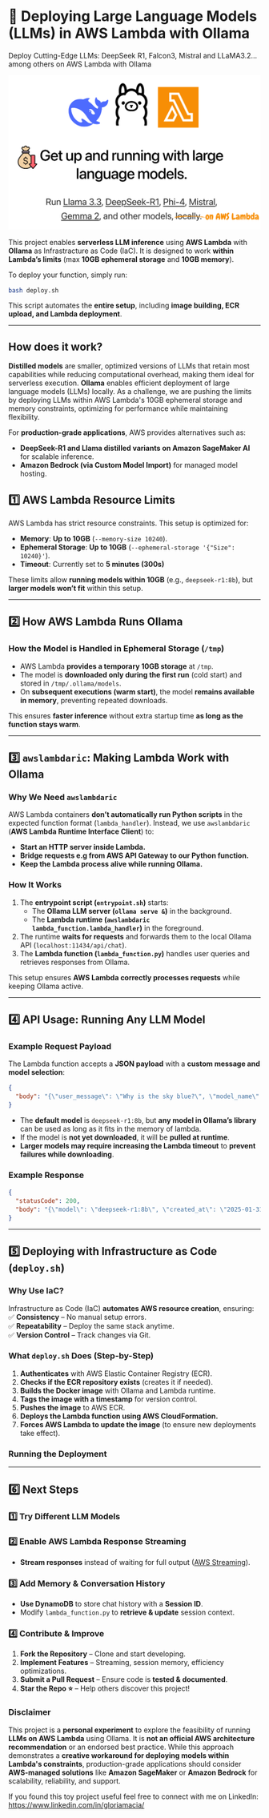 # **🚀 Deploying Large Language Models (LLMs) in AWS Lambda with Ollama**

Deploy Cutting-Edge LLMs: DeepSeek R1, Falcon3, Mistral and LLaMA3.2... among others on AWS Lambda with Ollama

![alt text](./image.png)

This project enables **serverless LLM inference** using **AWS Lambda** with **Ollama** as Infrastracture as Code (IaC). It is designed to work **within Lambda’s limits** (max **10GB ephemeral storage** and **10GB memory**).

To deploy your function, simply run:

```bash
bash deploy.sh
```

This script automates the **entire setup**, including **image building, ECR upload, and Lambda deployment**.

---

## How does it work? 

**Distilled models** are smaller, optimized versions of LLMs that retain most capabilities while reducing computational overhead, making them ideal for serverless execution. **Ollama** enables efficient deployment of large language models (LLMs) locally. As a challenge, we are pushing the limits by deploying LLMs within AWS Lambda's 10GB ephemeral storage and memory constraints, optimizing for performance while maintaining flexibility.

For **production-grade applications**, AWS provides alternatives such as:  
- **DeepSeek-R1 and Llama distilled variants on Amazon SageMaker AI** for scalable inference.  
- **Amazon Bedrock (via Custom Model Import)** for managed model hosting.

## **1️⃣ AWS Lambda Resource Limits**

AWS Lambda has strict resource constraints. This setup is optimized for:

- **Memory**: **Up to 10GB** (`--memory-size 10240`).
- **Ephemeral Storage**: **Up to 10GB** (`--ephemeral-storage '{"Size": 10240}'`).
- **Timeout**: Currently set to **5 minutes (300s)**

These limits allow **running models within 10GB** (e.g., `deepseek-r1:8b`), but **larger models won’t fit** within this setup.

---

## **2️⃣ How AWS Lambda Runs Ollama**

### **How the Model is Handled in Ephemeral Storage (`/tmp`)**

- AWS Lambda **provides a temporary 10GB storage** at `/tmp`.
- The model is **downloaded only during the first run** (cold start) and stored in `/tmp/.ollama/models`.
- On **subsequent executions (warm start)**, the model **remains available in memory**, preventing repeated downloads.

This ensures **faster inference** without extra startup time **as long as the function stays warm**.

---

## **3️⃣ `awslambdaric`: Making Lambda Work with Ollama**

### **Why We Need `awslambdaric`**

AWS Lambda containers **don’t automatically run Python scripts** in the expected function format (`lambda_handler`). Instead, we use `awslambdaric` (**AWS Lambda Runtime Interface Client**) to:

- **Start an HTTP server inside Lambda.**
- **Bridge requests e.g from AWS API Gateway to our Python function.**
- **Keep the Lambda process alive while running Ollama.**

### **How It Works**

1. The **entrypoint script (`entrypoint.sh`)** starts:
   - The **Ollama LLM server (`ollama serve &`)** in the background.
   - The **Lambda runtime (`awslambdaric lambda_function.lambda_handler`)** in the foreground.
2. The runtime **waits for requests** and forwards them to the local Ollama API (`localhost:11434/api/chat`).
3. The **Lambda function (`lambda_function.py`)** handles user queries and retrieves responses from Ollama.

This setup ensures **AWS Lambda correctly processes requests** while keeping Ollama active.

---

## **4️⃣ API Usage: Running Any LLM Model**

### **Example Request Payload**

The Lambda function accepts a **JSON payload** with a **custom message and model selection**:

```json
{
  "body": "{\"user_message\": \"Why is the sky blue?\", \"model_name\": \"deepseek-r1:8b\"}"
}
```

- The **default model** is `deepseek-r1:8b`, but **any model in Ollama’s library** can be used as long as it fits in the memory of lambda.
- If the model is **not yet downloaded**, it will be **pulled at runtime**.
- **Larger models may require increasing the Lambda timeout** to **prevent failures while downloading**.

### **Example Response**

```json
{
  "statusCode": 200,
  "body": "{\"model\": \"deepseek-r1:8b\", \"created_at\": \"2025-01-31T13:26:15.151417238Z\", \"message\": {\"role\": \"assistant\", \"content\": \"<think>\\nOkay, so I'm trying to figure out why the sky is blue. I remember learning about this in school a while ago, but I don't recall all the details. Let me think through it step by step.\\n\\nFirst, I know that when you look up on a clear day, the sky appears blue. But why? I mean, the sky isn't actually blue; if you could see into space from Earth without any atmosphere, I suppose it would be black because there's no light except for stars and stuff, which are far away and not very bright.\\n\\nSo maybe the sky is blue because of something our atmosphere does to the light. I think it has something to do with Rayleigh scattering. I remember hearing that term before. Rayleigh scattering is when sunlight scatters off molecules or particles in the air, causing the light to change direction and wavelength.\\n\\nWait, how does that work? So, when sunlight enters the Earth's atmosphere, some of its photons scatter in all directions due to interactions with molecules. Since blue light has a shorter wavelength than red or orange light, it is scattered more by these small particles. So blue light scatters more, making the sky look blue from our perspective here on Earth.\\n\\nBut I'm not entirely sure why blue scatters more. Let me think about the electromagnetic spectrum. Blue has a higher frequency and a shorter wavelength compared to colors like red or orange. Maybe it's because of this higher energy that blue light scatters more effectively when it interacts with air molecules.\\n\\nAlso, the scattering isn't random; there's something called the Rayleigh law which describes how the intensity of scattered light depends on the wavelength and the properties of the medium, in this case, the Earth's atmosphere. So, as sunlight travels through our atmosphere, blue photons are scattered in all directions, including towards the sky, making the sky appear blue to us.\\n\\nWait, but if that's the case, then from above the atmosphere, like on the moon or somewhere else without an atmosphere, we would see black because there's no scattering. That makes sense because when you're in space, you can see the true colors of things without atmospheric distortion.\\n\\nSo putting it all together, the sky is blue because our atmosphere scatters sunlight more effectively at blue wavelengths due to Rayleigh scattering. This scattering causes light from the sun to redirect its direction and color, creating the blue appearance we see when looking up on a clear day.\\n\\nI think that covers it, but I might be missing some details or mixing things up. Let me just recap to ensure I have the main points: shorter wavelengths (like blue) scatter more in the atmosphere, Rayleigh scattering explains this effect, and without an atmosphere, the sky wouldn't be blue.\\n</think>\\n\\nThe sky appears blue due to a phenomenon known as Rayleigh scattering. This occurs because sunlight, which is composed of various colors with different wavelengths, interacts with molecules in Earth's atmosphere. The shorter wavelength of blue light (compared to longer wavelengths like red or orange) causes it to scatter more effectively off these molecules. According to the Rayleigh law, the intensity of scattered light depends on both its wavelength and the properties of the medium (in this case, our atmosphere). As sunlight travels through our atmosphere, blue photons are scattered in all directions, including upwards, which we perceive as the sky's color.\\n\\nThis scattering effect is absent without an atmosphere, such as on the moon or in space, where the sky would appear black because there is no atmospheric distortion to scatter the light. Therefore, the blue color of the sky is a result of this Rayleigh scattering process, where blue light scatters more efficiently than other wavelengths.\"}, \"done_reason\": \"stop\", \"done\": true, \"total_duration\": 130048726617, \"load_duration\": 28849936, \"prompt_eval_count\": 9, \"prompt_eval_duration\": 877000000, \"eval_count\": 744, \"eval_duration\": 129138000000}"
}
```

---

## **5️⃣ Deploying with Infrastructure as Code (`deploy.sh`)**

### **Why Use IaC?**

Infrastructure as Code (IaC) **automates AWS resource creation**, ensuring:
✅ **Consistency** – No manual setup errors.  
✅ **Repeatability** – Deploy the same stack anytime.  
✅ **Version Control** – Track changes via Git.

### **What `deploy.sh` Does (Step-by-Step)**

1. **Authenticates** with AWS Elastic Container Registry (ECR).
2. **Checks if the ECR repository exists** (creates it if needed).
3. **Builds the Docker image** with Ollama and Lambda runtime.
4. **Tags the image with a timestamp** for version control.
5. **Pushes the image** to AWS ECR.
6. **Deploys the Lambda function using AWS CloudFormation.**
7. **Forces AWS Lambda to update the image** (to ensure new deployments take effect).
### **Running the Deployment**

---

## **6️⃣ Next Steps**  

### **1️⃣ Try Different LLM Models**  

### **2️⃣ Enable AWS Lambda Response Streaming**  
- **Stream responses** instead of waiting for full output ([AWS Streaming](https://aws.amazon.com/blogs/compute/introducing-aws-lambda-response-streaming/)).  

### **3️⃣ Add Memory & Conversation History**  
- **Use DynamoDB** to store chat history with a **Session ID**.  
- Modify `lambda_function.py` to **retrieve & update** session context.  

### **4️⃣ Contribute & Improve**  
1. **Fork the Repository** – Clone and start developing.  
2. **Implement Features** – Streaming, session memory, efficiency optimizations.  
3. **Submit a Pull Request** – Ensure code is **tested & documented**.  
4. **Star the Repo ⭐** – Help others discover this project!  

### **Disclaimer**  

This project is a **personal experiment** to explore the feasibility of running **LLMs on AWS Lambda** using Ollama. It is **not an official AWS architecture recommendation** or an endorsed best practice. While this approach demonstrates a **creative workaround for deploying models within Lambda's constraints**, production-grade applications should consider **AWS-managed solutions** like **Amazon SageMaker** or **Amazon Bedrock** for scalability, reliability, and support.

If you found this toy project useful feel free to connect with me on LinkedIn: https://www.linkedin.com/in/gloriamacia/

